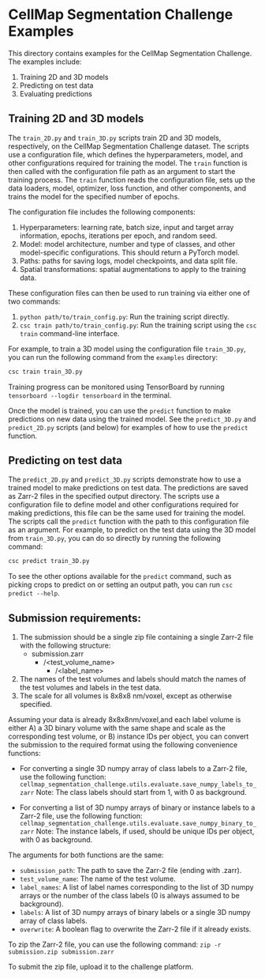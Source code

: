 # CellMap Segmentation Challenge Examples

This directory contains examples for the CellMap Segmentation Challenge. The examples include:
1. Training 2D and 3D models
2. Predicting on test data
3. Evaluating predictions

## Training 2D and 3D models
The `train_2D.py` and `train_3D.py` scripts train 2D and 3D models, respectively, on the CellMap Segmentation Challenge dataset. The scripts use a configuration file, which defines the hyperparameters, model, and other configurations required for training the model. The `train` function is then called with the configuration file path as an argument to start the training process. The `train` function reads the configuration file, sets up the data loaders, model, optimizer, loss function, and other components, and trains the model for the specified number of epochs.

The configuration file includes the following components:
1. Hyperparameters: learning rate, batch size, input and target array information, epochs, iterations per epoch, and random seed.
2. Model: model architecture, number and type of classes, and other model-specific configurations. This should return a PyTorch model.
3. Paths: paths for saving logs, model checkpoints, and data split file.
4. Spatial transformations: spatial augmentations to apply to the training data.

These configuration files can then be used to run training via either one of two commands:
1. `python path/to/train_config.py`: Run the training script directly.
2. `csc train path/to/train_config.py`: Run the training script using the `csc train` command-line interface.

For example, to train a 3D model using the configuration file `train_3D.py`, you can run the following command from the `examples` directory:

```bash
csc train train_3D.py
```

Training progress can be monitored using TensorBoard by running `tensorboard --logdir tensorboard` in the terminal.

Once the model is trained, you can use the `predict` function to make predictions on new data using the trained model. See the `predict_3D.py` and `predict_2D.py` scripts (and below) for examples of how to use the `predict` function.

## Predicting on test data
The `predict_2D.py` and `predict_3D.py` scripts demonstrate how to use a trained model to make predictions on test data. The predictions are saved as Zarr-2 files in the specified output directory. The scripts use a configuration file to define model and other configurations required for making predictions, this file can be the same used for training the model. The scripts call the `predict` function with the path to this configuration file as an argument. For example, to predict on the test data using the 3D model from `train_3D.py`, you can do so directly by running the following command:

```bash
csc predict train_3D.py
```

To see the other options available for the `predict` command, such as picking crops to predict on or setting an output path, you can run `csc predict --help`.

## Submission requirements:
1. The submission should be a single zip file containing a single Zarr-2 file with the following structure:
   - submission.zarr
     - /<test_volume_name>
        - /<label_name>
2. The names of the test volumes and labels should match the names of the test volumes and labels in the test data.
3. The scale for all volumes is 8x8x8 nm/voxel, except as otherwise specified.

Assuming your data is already 8x8x8nm/voxel,and each label volume is either A) a 3D binary volume with the same shape and scale as the corresponding test volume, 
or B) instance IDs per object, you can convert the submission to the required format using the following convenience functions:

- For converting a single 3D numpy array of class labels to a Zarr-2 file, use the following function:
  `cellmap_segmentation_challenge.utils.evaluate.save_numpy_labels_to_zarr`
Note: The class labels should start from 1, with 0 as background.

- For converting a list of 3D numpy arrays of binary or instance labels to a Zarr-2 file, use the following function:
  `cellmap_segmentation_challenge.utils.evaluate.save_numpy_binary_to_zarr`
Note: The instance labels, if used, should be unique IDs per object, with 0 as background.

The arguments for both functions are the same:
- `submission_path`: The path to save the Zarr-2 file (ending with <filename>.zarr).
- `test_volume_name`: The name of the test volume.
- `label_names`: A list of label names corresponding to the list of 3D numpy arrays or the number of the class labels (0 is always assumed to be background).
- `labels`: A list of 3D numpy arrays of binary labels or a single 3D numpy array of class labels.
- `overwrite`: A boolean flag to overwrite the Zarr-2 file if it already exists.

To zip the Zarr-2 file, you can use the following command:
`zip -r submission.zip submission.zarr`

To submit the zip file, upload it to the challenge platform.
